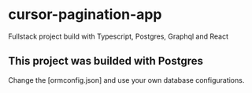 # cursor-pagination-app
Fullstack project build with Typescript, Postgres, Graphql and React

## This project was builded with Postgres

Change the [ormconfig.json] and use your own database configurations.
